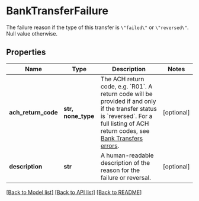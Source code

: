 # BankTransferFailure

The failure reason if the type of this transfer is `\"failed\"` or `\"reversed\"`. Null value otherwise.
## Properties
Name | Type | Description | Notes
------------ | ------------- | ------------- | -------------
**ach_return_code** | **str, none_type** | The ACH return code, e.g. &#x60;R01&#x60;.  A return code will be provided if and only if the transfer status is &#x60;reversed&#x60;. For a full listing of ACH return codes, see [Bank Transfers errors](/docs/errors/bank-transfers/#ach-return-codes). | [optional] 
**description** | **str** | A human-readable description of the reason for the failure or reversal. | [optional] 

[[Back to Model list]](../README.md#documentation-for-models) [[Back to API list]](../README.md#documentation-for-api-endpoints) [[Back to README]](../README.md)


